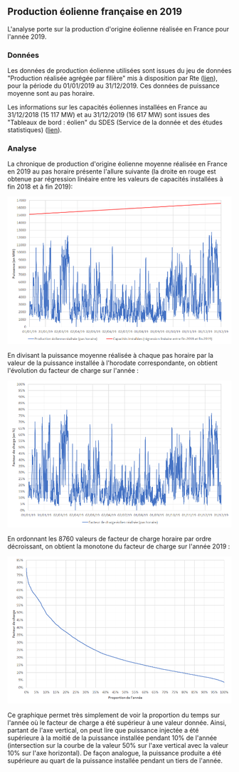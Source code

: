 ## Production éolienne française en 2019

L'analyse porte sur la production d'origine éolienne réalisée en France pour l'année 2019.

### Données

Les données de production éolienne utilisées sont issues du jeu de données "Production réalisée agrégée par filière" mis à disposition par Rte ([lien](https://www.services-rte.com/fr/visualisez-les-donnees-publiees-par-rte/production-realisee-agregee-par-filiere.html)), pour la période du 01/01/2019 au 31/12/2019. Ces données de puissance moyenne sont au pas horaire.

Les informations sur les capacités éoliennes installées en France au 31/12/2018 (15 117 MW) et au 31/12/2019 (16 617 MW) sont issues des "Tableaux de bord : éolien" du SDES (Service de la donnée et des études statistiques) ([lien](https://www.statistiques.developpement-durable.gouv.fr/tableau-de-bord-eolien-deuxieme-trimestre-2020?rubrique=21&dossier=172)).

### Analyse

La chronique de production d'origine éolienne moyenne réalisée en France en 2019 au pas horaire présente l'allure suivante (la droite en rouge est obtenue par régression linéaire entre les valeurs de capacités installées à fin 2018 et à fin 2019):

![production_eolienne_france_2019](images/production_eolienne_france_2019.png)

En divisant la puissance moyenne réalisée à chaque pas horaire par la valeur de la puissance installée à l'horodate correspondante, on obtient l'évolution du facteur de charge sur l'année :

![facteur_de_charge_eolien_france_2019](images/facteur_de_charge_eolien_france_2019.png)

En ordonnant les 8760 valeurs de facteur de charge horaire par ordre décroissant, on obtient la monotone du facteur de charge sur l'année 2019 :

![monotone_facteur_charge_eolien_france_2019](images/monotone_facteur_charge_eolien_france_2019.png)

Ce graphique permet très simplement de voir la proportion du temps sur l'année où le facteur de charge a été supérieur à une valeur donnée. Ainsi, partant de l'axe vertical, on peut lire que puissance injectée a été supérieure à la moitié de la puissance installée pendant 10% de l'année (intersection sur la courbe de la valeur 50% sur l'axe vertical avec la valeur 10% sur l'axe horizontal). De façon analogue, la puissance produite a été supérieure au quart de la puissance installée pendant un tiers de l'année.
